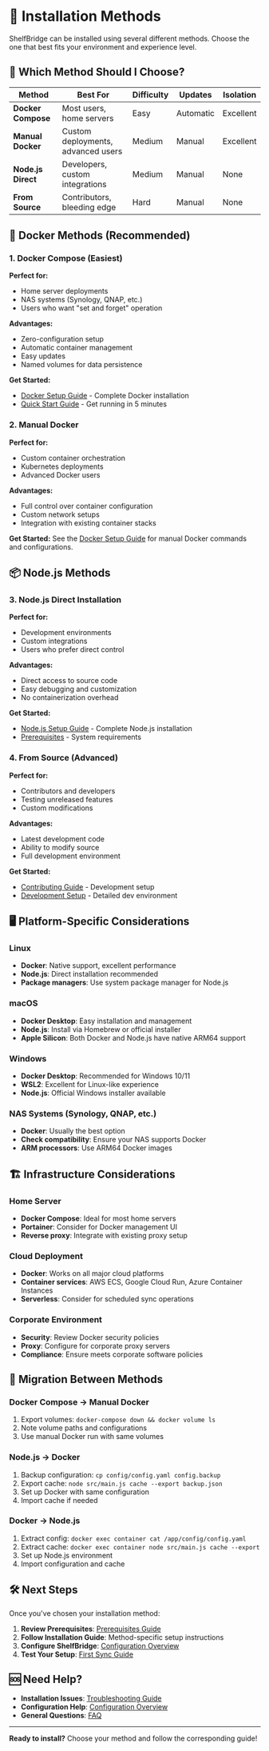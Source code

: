 # 🚀 Installation Methods

ShelfBridge can be installed using several different methods. Choose the one that best fits your environment and experience level.

## 🎯 Which Method Should I Choose?

| Method             | Best For                           | Difficulty | Updates   | Isolation |
| ------------------ | ---------------------------------- | ---------- | --------- | --------- |
| **Docker Compose** | Most users, home servers           | Easy       | Automatic | Excellent |
| **Manual Docker**  | Custom deployments, advanced users | Medium     | Manual    | Excellent |
| **Node.js Direct** | Developers, custom integrations    | Medium     | Manual    | None      |
| **From Source**    | Contributors, bleeding edge        | Hard       | Manual    | None      |

## 🐳 Docker Methods (Recommended)

### 1. Docker Compose (Easiest)

**Perfect for:**

- Home server deployments
- NAS systems (Synology, QNAP, etc.)
- Users who want "set and forget" operation

**Advantages:**

- Zero-configuration setup
- Automatic container management
- Easy updates
- Named volumes for data persistence

**Get Started:**

- [Docker Setup Guide](Docker-Setup.md) - Complete Docker installation
- [Quick Start Guide](Quick-Start.md) - Get running in 5 minutes

### 2. Manual Docker

**Perfect for:**

- Custom container orchestration
- Kubernetes deployments
- Advanced Docker users

**Advantages:**

- Full control over container configuration
- Custom network setups
- Integration with existing container stacks

**Get Started:**
See the [Docker Setup Guide](Docker-Setup.md) for manual Docker commands and configurations.

## 📦 Node.js Methods

### 3. Node.js Direct Installation

**Perfect for:**

- Development environments
- Custom integrations
- Users who prefer direct control

**Advantages:**

- Direct access to source code
- Easy debugging and customization
- No containerization overhead

**Get Started:**

- [Node.js Setup Guide](Node-Setup.md) - Complete Node.js installation
- [Prerequisites](Prerequisites.md) - System requirements

### 4. From Source (Advanced)

**Perfect for:**

- Contributors and developers
- Testing unreleased features
- Custom modifications

**Advantages:**

- Latest development code
- Ability to modify source
- Full development environment

**Get Started:**

- [Contributing Guide](../developer/Contributing.md) - Development setup
- [Development Setup](../developer/Development-Setup.md) - Detailed dev environment

## 🖥️ Platform-Specific Considerations

### Linux

- **Docker**: Native support, excellent performance
- **Node.js**: Direct installation recommended
- **Package managers**: Use system package manager for Node.js

### macOS

- **Docker Desktop**: Easy installation and management
- **Node.js**: Install via Homebrew or official installer
- **Apple Silicon**: Both Docker and Node.js have native ARM64 support

### Windows

- **Docker Desktop**: Recommended for Windows 10/11
- **WSL2**: Excellent for Linux-like experience
- **Node.js**: Official Windows installer available

### NAS Systems (Synology, QNAP, etc.)

- **Docker**: Usually the best option
- **Check compatibility**: Ensure your NAS supports Docker
- **ARM processors**: Use ARM64 Docker images

## 🏗️ Infrastructure Considerations

### Home Server

- **Docker Compose**: Ideal for most home servers
- **Portainer**: Consider for Docker management UI
- **Reverse proxy**: Integrate with existing proxy setup

### Cloud Deployment

- **Docker**: Works on all major cloud platforms
- **Container services**: AWS ECS, Google Cloud Run, Azure Container Instances
- **Serverless**: Consider for scheduled sync operations

### Corporate Environment

- **Security**: Review Docker security policies
- **Proxy**: Configure for corporate proxy servers
- **Compliance**: Ensure meets corporate software policies

## 🔄 Migration Between Methods

### Docker Compose → Manual Docker

1. Export volumes: `docker-compose down && docker volume ls`
2. Note volume paths and configurations
3. Use manual Docker run with same volumes

### Node.js → Docker

1. Backup configuration: `cp config/config.yaml config.backup`
2. Export cache: `node src/main.js cache --export backup.json`
3. Set up Docker with same configuration
4. Import cache if needed

### Docker → Node.js

1. Extract config: `docker exec container cat /app/config/config.yaml`
2. Extract cache: `docker exec container node src/main.js cache --export`
3. Set up Node.js environment
4. Import configuration and cache

## 🛠️ Next Steps

Once you've chosen your installation method:

1. **Review Prerequisites**: [Prerequisites Guide](Prerequisites.md)
2. **Follow Installation Guide**: Method-specific setup instructions
3. **Configure ShelfBridge**: [Configuration Overview](../admin/Configuration-Reference.md)
4. **Test Your Setup**: [First Sync Guide](First-Sync.md)

## 🆘 Need Help?

- **Installation Issues**: [Troubleshooting Guide](../troubleshooting/Troubleshooting-Guide.md)
- **Configuration Help**: [Configuration Overview](../admin/Configuration-Reference.md)
- **General Questions**: [FAQ](../troubleshooting/FAQ.md)

---

**Ready to install?** Choose your method and follow the corresponding guide!
